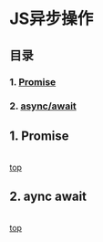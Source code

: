 # JS异步操作

## 目录

### 1. [Promise](#1-promise)
### 2. [async/await](#2-async-await)


## 1. Promise

<br>[top](#目录)

## 2. aync await

<br>[top](#目录)

